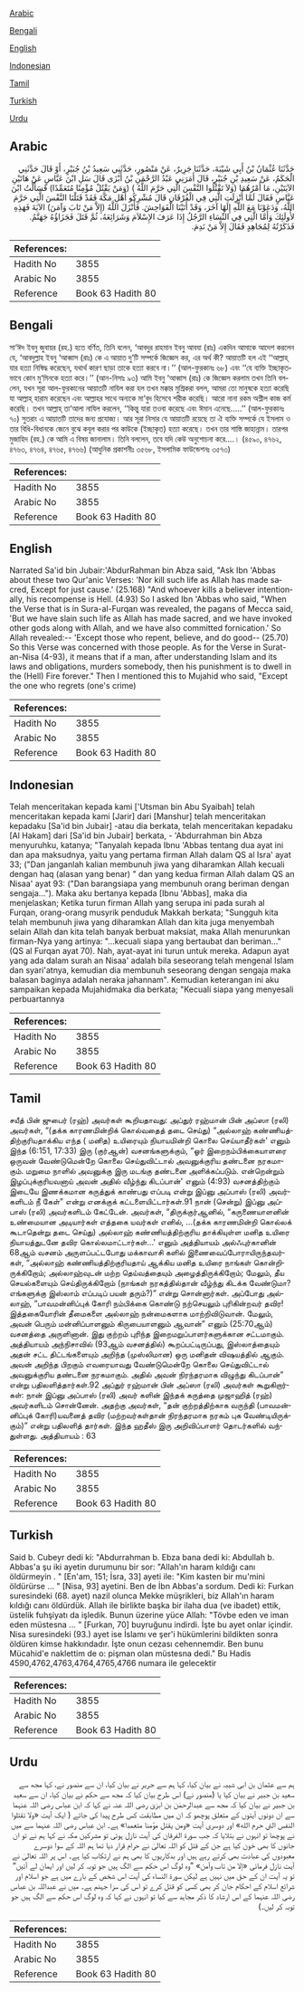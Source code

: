 [Arabic](#arabic)

[Bengali](#bengali)

[English](#english)

[Indonesian](#indonesian)

[Tamil](#tamil)

[Turkish](#turkish)

[Urdu](#urdu)

## Arabic


<div dir="rtl" lang="ar" style={{fontSize:'larger',backgroundColor:'#f8f9fa',padding:20}}>
حَدَّثَنَا عُثْمَانُ بْنُ أَبِي شَيْبَةَ، حَدَّثَنَا جَرِيرٌ، عَنْ مَنْصُورٍ، حَدَّثَنِي سَعِيدُ بْنُ جُبَيْرٍ، أَوْ قَالَ حَدَّثَنِي الْحَكَمُ، عَنْ سَعِيدِ بْنِ جُبَيْرٍ، قَالَ أَمَرَنِي عَبْدُ الرَّحْمَنِ بْنُ أَبْزَى قَالَ سَلِ ابْنَ عَبَّاسٍ عَنْ هَاتَيْنِ الآيَتَيْنِ، مَا أَمْرُهُمَا ‏(‏وَلاَ تَقْتُلُوا النَّفْسَ الَّتِي حَرَّمَ اللَّهُ ‏)‏ ‏(‏وَمَنْ يَقْتُلْ مُؤْمِنًا مُتَعَمِّدًا‏)‏ فَسَأَلْتُ ابْنَ عَبَّاسٍ فَقَالَ لَمَّا أُنْزِلَتِ الَّتِي فِي الْفُرْقَانِ قَالَ مُشْرِكُو أَهْلِ مَكَّةَ فَقَدْ قَتَلْنَا النَّفْسَ الَّتِي حَرَّمَ اللَّهُ، وَدَعَوْنَا مَعَ اللَّهِ إِلَهًا آخَرَ، وَقَدْ أَتَيْنَا الْفَوَاحِشَ‏.‏ فَأَنْزَلَ اللَّهُ ‏(‏إِلاَّ مَنْ تَابَ وَآمَنَ‏)‏ الآيَةَ فَهَذِهِ لأُولَئِكَ وَأَمَّا الَّتِي فِي النِّسَاءِ الرَّجُلُ إِذَا عَرَفَ الإِسْلاَمَ وَشَرَائِعَهُ، ثُمَّ قَتَلَ فَجَزَاؤُهُ جَهَنَّمُ‏.‏ فَذَكَرْتُهُ لِمُجَاهِدٍ فَقَالَ إِلاَّ مَنْ نَدِمَ‏.‏
</div>
<div style={{backgroundColor:'#f8f9fa',padding:20, marginBottom: 10}}><table> <thead> <tr> <th>References:</th> <th></th> </tr> </thead> <tbody><tr><td>Hadith No</td><td>3855</td></tr><tr><td>Arabic No</td><td>3855</td></tr><tr><td>Reference</td><td>Book 63 Hadith 80</td></tr></tbody></table></div>

## Bengali


<div dir="ltr" lang="bn" style={{fontSize:'larger',backgroundColor:'#f8f9fa',padding:20}}>
সা‘ঈদ ইবনু জুবায়র (রহ.) হতে বর্ণিত, তিনি বলেন, ‘আবদুর রাহমান ইবনু আবযা (রাঃ) একদিন আমাকে আদেশ করলেন যে, ‘আবদুল্লাহ ইবনু ‘আব্বাস (রাঃ) কে এ আয়াত দু’টি সম্পর্কে জিজ্ঞেস কর, এর অর্থ কী? আয়াতটি হল এই ‘‘আল্লাহ্ যার হত্যা নিষিদ্ধ করেছেন, যথার্থ কারণ ছাড়া তাকে হত্যা করবে না।’’ (আল-ফুরকানঃ ৬৮) এবং ‘‘যে ব্যক্তি ইচ্ছাকৃতভাবে কোন মু‘মিনকে হত্যা করে।’’ (আন-নিসাঃ ৯৩) আমি ইবনু ‘আব্বাস (রাঃ) কে জিজ্ঞেস করলাম তখন তিনি বললেন, যখন সূরা আল-ফুরকানের আয়াতটি নাযিল করা হল তখন মক্কার মুশ্রিকরা বলল, আমরা তো মানুষকে হত্যা করেছি যা আল্লাহ্ হারাম করেছেন এবং আল্লাহর সাথে অন্যকে মা‘বুদ হিসেবে শরীক করেছি। আরো নানা রকম অশ্লীল কাজ কর্ম করেছি। তখন আল্লাহ্ তা‘আলা নাযিল করলেন, ‘‘কিন্তু যারা তওবা করেছে এবং ঈমান এনেছে.....’’ (আল-ফুরকানঃ ৭০) সুতরাং এ আয়াতটি তাদের জন্য প্রযোজ্য। আর সূরা নিসার যে আয়াতটি রয়েছে তা ঐ ব্যক্তি সম্পর্কে যে ইসলাম ও তার বিধি-বিধানকে জেনে বুঝে কবূল করার পর কাউকে (ইচ্ছাকৃত) হত্যা করেছে। তখন তার শাস্তি জাহান্নাম। তারপর মুজাহিদ (রহ.) কে আমি এ বিষয় জানালাম। তিনি বললেন, তবে যদি কেউ অনুশোচনা করে....। (৪৫৯০, ৪৭৬২, ৪৭৬৩, ৪৭৬৪, ৪৭৬৫, ৪৭৬৬) (আধুনিক প্রকাশনীঃ ৩৫৬৮, ইসলামিক ফাউন্ডেশনঃ ৩৫৭৩)
</div>
<div style={{backgroundColor:'#f8f9fa',padding:20, marginBottom: 10}}><table> <thead> <tr> <th>References:</th> <th></th> </tr> </thead> <tbody><tr><td>Hadith No</td><td>3855</td></tr><tr><td>Arabic No</td><td>3855</td></tr><tr><td>Reference</td><td>Book 63 Hadith 80</td></tr></tbody></table></div>

## English


<div dir="ltr" lang="en" style={{fontSize:'larger',backgroundColor:'#f8f9fa',padding:20}}>
Narrated Sa'id bin Jubair:'AbdurRahman bin Abza said, "Ask Ibn 'Abbas about these two Qur'anic Verses: 'Nor kill such life as Allah has made sacred, Except for just cause.' (25.168) "And whoever kills a believer intentionally, his recompense is Hell. (4.93) So I asked Ibn 'Abbas who said, "When the Verse that is in Sura-al-Furqan was revealed, the pagans of Mecca said, 'But we have slain such life as Allah has made sacred, and we have invoked other gods along with Allah, and we have also committed fornication.' So Allah revealed:-- 'Except those who repent, believe, and do good-- (25.70) So this Verse was concerned with those people. As for the Verse in Surat-an-Nisa (4-93), it means that if a man, after understanding Islam and its laws and obligations, murders somebody, then his punishment is to dwell in the (Hell) Fire forever." Then I mentioned this to Mujahid who said, "Except the one who regrets (one's crime)
</div>
<div style={{backgroundColor:'#f8f9fa',padding:20, marginBottom: 10}}><table> <thead> <tr> <th>References:</th> <th></th> </tr> </thead> <tbody><tr><td>Hadith No</td><td>3855</td></tr><tr><td>Arabic No</td><td>3855</td></tr><tr><td>Reference</td><td>Book 63 Hadith 80</td></tr></tbody></table></div>

## Indonesian


<div dir="ltr" lang="id" style={{fontSize:'larger',backgroundColor:'#f8f9fa',padding:20}}>
Telah menceritakan kepada kami ['Utsman bin Abu Syaibah] telah menceritakan kepada kami [Jarir] dari [Manshur] telah menceritakan kepadaku [Sa'id bin Jubair] -atau dia berkata, telah menceritakan kepadaku [Al Hakam] dari [Sa'id bin Jubair] berkata, - 'Abdurrahman bin Abza menyuruhku, katanya; "Tanyalah kepada Ibnu 'Abbas tentang dua ayat ini dan apa maksudnya, yaitu yang pertama firman Allah dalam QS al Isra' ayat 33; ("Dan janganlah kalian membunuh jiwa yang diharamkan Allah kecuali dengan haq (alasan yang benar) " dan yang kedua firman Allah dalam QS an Nisaa' ayat 93: ("Dan barangsiapa yang membunuh orang beriman dengan sengaja..."). Maka aku bertanya kepada [Ibnu 'Abbas], maka dia menjelaskan; Ketika turun firman Allah yang serupa ini pada surah al Furqan, orang-orang musyrik penduduk Makkah berkata; "Sungguh kita telah membunuh jiwa yang diharamkan Allah dan kita juga menyembah selain Allah dan kita telah banyak berbuat maksiat, maka Allah menurunkan firman-Nya yang artinya: "...kecuali siapa yang bertaubat dan beriman..." (QS al Furqan ayat 70). Nah, ayat-ayat ini turun untuk mereka. Adapun ayat yang ada dalam surah an Nisaa' adalah bila seseorang telah mengenal Islam dan syari'atnya, kemudian dia membunuh seseorang dengan sengaja maka balasan baginya adalah neraka jahannam". Kemudian keterangan ini aku sampaikan kepada Mujahidmaka dia berkata; "Kecuali siapa yang menyesali perbuartannya
</div>
<div style={{backgroundColor:'#f8f9fa',padding:20, marginBottom: 10}}><table> <thead> <tr> <th>References:</th> <th></th> </tr> </thead> <tbody><tr><td>Hadith No</td><td>3855</td></tr><tr><td>Arabic No</td><td>3855</td></tr><tr><td>Reference</td><td>Book 63 Hadith 80</td></tr></tbody></table></div>

## Tamil


<div dir="ltr" lang="ta" style={{fontSize:'larger',backgroundColor:'#f8f9fa',padding:20}}>
சயீத் பின் ஜுபைர் (ரஹ்) அவர்கள் கூறியதாவது: அப்துர் ரஹ்மான் பின் அப்ஸா (ரலி) அவர்கள், “(தக்க காரணமின்றிக் கொல்வதைத் தடை செய்து) “அல்லாஹ் கண்ணியத்திற்குரியதாக்கிய எந்த ( மனித) உயிரையும் நியாயமின்றி கொலை செய்யாதீர்கள்' எனும் இந்த (6:151, 17:33) இரு (குர்ஆன்) வசனங்களுக்கும், “ஓர் இறைநம்பிக்கையாளரை ஒருவன் வேண்டுமென்றே கொலை செய்துவிட்டால் அவனுக்குரிய தண்டனை நரகமாகும். மறுமை நாளில் அவனுக்கு இரு மடங்கு தண்டனை அளிக்கப்படும். என்றென்றும் இழப்புக்குரியவனாய் அவன் அதில் வீழ்ந்து கிடப்பான்' எனும் (4:93) வசனத்திற்கும் இடையே இணக்கமான கருத்துக் காண்பது எப்படி என்று இப்னு அப்பாஸ் (ரலி) அவர்களிடம் நீ கேள்” என்று எனக்குக் கட்டளையிட்டார்கள்.91 நான் (சென்று) இப்னு அப்பாஸ் (ரலி) அவர்களிடம் கேட்டேன். அவர்கள், “திருக்குர்ஆனில், “கருணையாளனின் உண்மையான அடியார்கள் எத்தகை யவர்கள் எனில், ...(தக்க காரணமின்றி கொல்லக் கூடாதென்று தடை செய்து) அல்லாஹ் கண்ணியத்திற்குரிய தாக்கியுள்ள மனித உயிரை நியாயத்துடனே தவிர கொல்லமாட்டார்கள்...' எனும் அத்தியாயம் அல்ஃபுர்கானின் 68ஆம் வசனம் அருளப்பட்டபோது மக்காவாசி களில் இணைவைப்போராயிருந்தவர்கள், “அல்லாஹ் கண்ணியத்திற்குரியதாய் ஆக்கிய மனித உயிரை நாங்கள் கொன்றிருக்கிறோம்; அல்லாஹ்வுடன் மற்ற தெய்வத்தையும் அழைத்திருக்கிறோம்; மேலும், தீய செயல்களையும் செய்திருக்கிறோம் (நாங்கள் நரகத்தில்தான் வீழ்ந்து கிடக்க வேண்டுமா? எங்களுக்கு இஸ்லாம் எப்படிப் பயன் தரும்?)” என்று சொன்னார்கள். அப்போது அல்லாஹ், “பாவமன்னிப்புக் கோரி நம்பிக்கை கொண்டு நற்செயலும் புரிகின்றவர் தவிர! இத்தகையோரின் தீமைகளை அல்லாஹ் நன்மைகளாக மாற்றிவிடுவான். மேலும், அவன் பெரும் மன்னிப்பாளனும் கிருபையாளனும் ஆவான்” எனும் (25:70ஆம்) வசனத்தை அருளினான். இது குற்றம் புரிந்த இறைமறுப்பாளர்களுக்கான சட்டமாகும். அத்தியாயம் அந்நிசாவில் (93ஆம் வசனத்தில்) கூறப்பட்டிருப்பது, இஸ்லாத்தையும் அதன் சட்ட திட்டங்களையும் அறிந்த (முஸ்லிமான) ஒரு மனிதன் விஷயத்தில் ஆகும். அவன் அறிந்த பிறகும் எவரையாவது வேண்டுமென்றே கொலை செய்துவிட்டால் அவனுக்குரிய தண்டனை நரகமாகும். அதில் அவன் நிரந்தரமாக விழுந்து கிடப்பான்” என்று பதிலளித்தார்கள்.92 அப்துர் ரஹ்மான் பின் அப்ஸா (ரலி) அவர்கள் கூறுகிறார்கள்: நான் இப்னு அப்பாஸ் (ரலி) அவர் களின் இந்தக் கருத்தை முஜாஹித் (ரஹ்) அவர்களிடம் சொன்னேன். அதற்கு அவர்கள், “தன் குற்றத்திற்காக வருந்தி (பாவமன்னிப்புக் கோரி)யவனைத் தவிர (மற்றவர்கள்தான் நிரந்தரமாக நரகம் புக வேண்டியிருக்கும்)” என்று பதிலளித் தார்கள். இந்த ஹதீஸ் இரு அறிவிப்பாளர் தொடர்களில் வந்துள்ளது. அத்தியாயம் : 63
</div>
<div style={{backgroundColor:'#f8f9fa',padding:20, marginBottom: 10}}><table> <thead> <tr> <th>References:</th> <th></th> </tr> </thead> <tbody><tr><td>Hadith No</td><td>3855</td></tr><tr><td>Arabic No</td><td>3855</td></tr><tr><td>Reference</td><td>Book 63 Hadith 80</td></tr></tbody></table></div>

## Turkish


<div dir="ltr" lang="tr" style={{fontSize:'larger',backgroundColor:'#f8f9fa',padding:20}}>
Said b. Cubeyr dedi ki: "Abdurrahman b. Ebza bana dedi ki: Abdullah b. Abbas'a şu iki ayetin durumunu bir sor: "Allah'ın haram kıldığı canı öldürmeyin . " [En'am, 151; İsra, 33] ayeti ile: "Kim kasten bir mu'mini öldürürse ... " [Nisa, 93] ayetini. Ben de İbn Abbas'a sordum. Dedi ki: Furkan suresindeki (68. ayet) nazil olunca Mekke müşrikleri, biz Allah'ın haram kıldığı canı öldürdük. Allah ile birlikte başka bir ilaha dua (ve ibadet) ettik, üstelik fuhşiyatı da işledik. Bunun üzerine yüce Allah: "Tövbe eden ve iman eden müstesna ... " [Furkan, 70] buyruğunu indirdi. İşte bu ayet onlar içindir. Nisa suresindeki (93.) ayet ise İslamı ve şer'i hükümlerini bildikten sonra öldüren kimse hakkındadır. İşte onun cezası cehennemdir. Ben bunu Mücahid'e naklettim de o: pişman olan müstesna dedi." Bu Hadis 4590,4762,4763,4764,4765,4766 numara ile gelecektir
</div>
<div style={{backgroundColor:'#f8f9fa',padding:20, marginBottom: 10}}><table> <thead> <tr> <th>References:</th> <th></th> </tr> </thead> <tbody><tr><td>Hadith No</td><td>3855</td></tr><tr><td>Arabic No</td><td>3855</td></tr><tr><td>Reference</td><td>Book 63 Hadith 80</td></tr></tbody></table></div>

## Urdu


<div dir="rtl" lang="ur" style={{fontSize:'larger',backgroundColor:'#f8f9fa',padding:20}}>
ہم سے عثمان بن ابی شیبہ نے بیان کیا، کہا ہم سے جریر نے بیان کیا، ان سے منصور نے، کہا مجھ سے سعید بن جبیر نے بیان کیا یا (منصور نے) اس طرح بیان کیا کہ مجھ سے حکم نے بیان کیا، ان سے سعید بن جبیر نے بیان کیا کہ مجھ سے عبدالرحمٰن بن ابزیٰ رضی اللہ عنہ نے کہا کہ ابن عباس رضی اللہ عنہما سے ان دونوں آیتوں کے متعلق پوچھو کہ ان میں مطابقت کس طرح پیدا کی جائے ( ایک آیت «ولا تقتلوا النفس التي حرم الله» اور دوسری آیت «ومن يقتل مؤمنا متعمدا‏» ہے۔ ابن عباس رضی اللہ عنہما سے میں نے پوچھا تو انہوں نے بتلایا کہ جب سورۃ الفرقان کی آیت نازل ہوئی تو مشرکین مکہ نے کہا ہم نے تو ان جانوں کا بھی خون کیا ہے جن کے قتل کو اللہ تعالیٰ نے حرام قرار دیا تھا ہم اللہ کے سوا دوسرے معبودوں کی عبادت بھی کرتے رہے ہیں اور بدکاریوں کا بھی ہم نے ارتکاب کیا ہے۔ اس پر اللہ تعالیٰ نے آیت نازل فرمائی «إلا من تاب وآمن‏» ”وہ لوگ اس حکم سے الگ ہیں جو توبہ کر لیں اور ایمان لے آئیں“ تو یہ آیت ان کے حق میں نہیں ہے لیکن سورۃ النساء کی آیت اس شخص کے بارے میں ہے جو اسلام اور شرائع اسلام کے احکام جان کر بھی کسی کو قتل کرے تو اس کی سزا جہنم ہے۔ میں نے عبداللہ بن عباس رضی اللہ عنہما کے اس ارشاد کا ذکر مجاہد سے کیا تو انہوں نے کہا کہ وہ لوگ اس حکم سے الگ ہیں جو توبہ کر لیں۔)
</div>
<div style={{backgroundColor:'#f8f9fa',padding:20, marginBottom: 10}}><table> <thead> <tr> <th>References:</th> <th></th> </tr> </thead> <tbody><tr><td>Hadith No</td><td>3855</td></tr><tr><td>Arabic No</td><td>3855</td></tr><tr><td>Reference</td><td>Book 63 Hadith 80</td></tr></tbody></table></div>